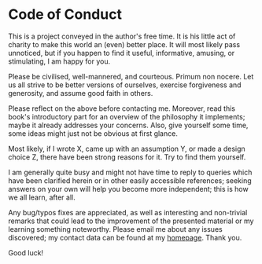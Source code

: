 Code of Conduct
===============

This is a project conveyed in the author's free time. It is his little
act of charity to make this world an (even) better place.
It will most likely pass unnoticed, but if you happen to find it useful,
informative, amusing, or stimulating, I am happy for you.

Please be civilised, well-mannered, and courteous. Primum non nocere.
Let us all strive to be better versions of ourselves, exercise forgiveness
and generosity, and assume good faith in others.

Please reflect on the above before contacting me. Moreover, read this book's
introductory part for an overview of the philosophy it implements;
maybe it already addresses your concerns. Also, give yourself some time,
some ideas might just not be obvious at first glance.

Most likely, if I wrote X, came up with an assumption Y, or made a design
choice Z, there have been strong reasons for it. Try to find them yourself.

I am generally quite busy and might not have time to reply to queries
which have been clarified herein or in other easily accessible references;
seeking answers on your own will help you become more independent;
this is how we all learn, after all.

Any bug/typos fixes are appreciated, as well as interesting and non-trivial
remarks that could lead to the improvement of the presented material or my
learning something noteworthy. Please email me about any issues discovered;
my contact data can be found at my [homepage][1]. Thank you.

Good luck!

[1]: https://www.gagolewski.com
